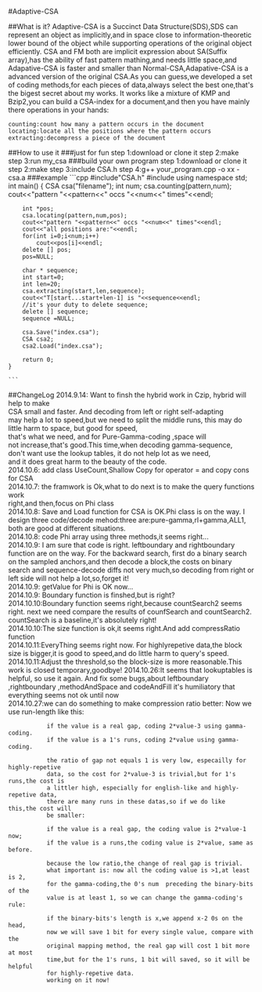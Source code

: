 #Adaptive-CSA

##What is it?
	Adaptive-CSA is a Succinct Data Structure(SDS),SDS can represent an
	object as implicitly,and in space close to information-theoretic 
	lower bound of the object while supporting operations of the 
	original object efficiently.
	CSA and FM both are implicit expression about SA(Suffix array),has 
	the ability of fast pattern mathing,and needs little space,and 
	Adapative-CSA is faster and smaller than Normal-CSA,Adapative-CSA
	is a advanced version of the original CSA.As you can guess,we 
	developed a set of coding methods,for each pieces of data,always 
	select the best one,that's the bigest secret about my works.
	It works like a mixture of KMP and Bzip2,you can build a CSA-index 
	for a document,and then you have mainly there operations in your hands:
	
	counting:count how many a pattern occurs in the document
	locating:locate all the positions where the pattern occurs
	extracting:decompress a piece of the document
##How to use it
###just for fun
	step 1:download  or clone it
	step 2:make
	step 3:run my_csa
###build your own program 
	step 1:download or clone it
	step 2:make
	step 3:include CSA.h
	step 4:g++ your_program.cpp -o xx -csa.a
###example
	```cpp
	#include"CSA.h"
	#include<iostream>
	using namespace std;
	int main()
	{
		CSA csa("filename");
		int num;
		csa.counting(pattern,num);
		cout<<"pattern "<<pattern<<" occs "<<num<<" times"<<endl;

		int *pos;
		csa.locating(pattern,num,pos);
		cout<<"pattern "<<pattern<<" occs "<<num<<" times"<<endl;
		cout<<"all positions are:"<<endl;
		for(int i=0;i<num;i++)
			cout<<pos[i]<<endl;
		delete [] pos;
		pos=NULL;

		char * sequence;
		int start=0;
		int len=20;
		csa.extracting(start,len,sequence);
		cout<<"T[start...start+len-1] is "<<sequence<<endl;
		//it's your duty to delete sequence;
		delete [] sequence;
		sequence =NULL;
		
		csa.Save("index.csa");
		CSA csa2;
		csa2.Load("index.csa");

		return 0;
	}

	```
##ChangeLog
	2014.9.14: Want to finsh the hybrid work in Czip, hybrid will help to make  
	           CSA small and faster. And decoding from left or right self-adapting  
			   may help a lot to speed,but we need to split the middle runs,
			   this may do little harm to space, but good for speed,  
			   that's what we need, and for Pure-Gamma-coding ,space will  
			   not increase,that's good.This time,when decoding gamma-sequence,  
			   don't want use the lookup tables, it do not help lot as we need,  
			   and it does great harm to the beauty of the code.  
	2014.10.6: add class UseCount,Shallow Copy for operator = and copy cons for CSA  
	2014.10.7: the framwork is Ok,what to do next is to make the query functions work  
				right,and then,focus on Phi class  
	2014.10.8: Save and Load function for CSA is OK.Phi class is on the way.
	           I design three code/decode mehod:three are:pure-gamma,rl+gamma,ALL1,
			   both are good at different situations.  
	2014.10.8: code Phi array using three methods,it seems right...  
	2014.10.9: I am sure that code is right. leftboundary and rightboundary function
	           are on the way. For the backward search, first do a binary search on 
			   the sampled anchors,and then decode a block,the costs on binary search
			   and sequence-decode diffs not very much,so decoding from right or left
			   side will not help a lot,so,forget it!  
	2014.10.9: getValue for Phi is OK now...  
	2014.10.9: Boundary function is finshed,but is right?  
	2014.10.10:Boundary function seems right,because countSearch2 seems right.
	           next we need compare the results of counfSearch and countSearch2.
			   countSearch is a baseline,it's absolutely right!  
	2014.10.10:The size function is ok,it seems right.And add compressRatio function  
	2014.10.11:EveryThing seems right now. For highlyrepetive data,the block size 
	           is bigger,it is good to speed,and do little harm to query's speed.  
	2014.10.11:Adjust the threshold,so the block-size is more reasonable.This work 
	           is closed temporary,goodbye! 
	2014.10.26:It seems that lookuptables is helpful, so use it again. And fix some
	           bugs,about leftboundary ,rightboundary ,methodAndSpace and codeAndFill
			   it's humiliatory that everything seems not ok until now  
	2014.10.27:we can do something to make compression ratio better:
	           Now we use run-length like this:
			   
			   if the value is a real gap, coding 2*value-3 using gamma-coding.
			   if the value is a 1's runs, coding 2*value using gamma-coding.
			   
			   the ratio of gap not equals 1 is very low, especailly for highly-repetive
			   data, so the cost for 2*value-3 is trivial,but for 1's runs,the cost is
			   a littler high, especially for english-like and highly-repetive data,
			   there are many runs in these datas,so if we do like this,the cost will 
			   be smaller:

			   if the value is a real gap, the coding value is 2*value-1 now;
			   if the value is a runs,the coding value is 2*value, same as before.

			   because the low ratio,the change of real gap is trivial.
			   what important is: now all the coding value is >1,at least is 2,
			   for the gamma-coding,the 0's num  preceding the binary-bits of the 
			   value is at least 1, so we can change the gamma-coding's rule:
			   
			   if the binary-bits's length is x,we append x-2 0s on the head,
			   now we will save 1 bit for every single value, compare with the 
			   original mapping method, the real gap will cost 1 bit more at most
			   time,but for the 1's runs, 1 bit will saved, so it will be helpful 
			   for highly-repetive data.
			   working on it now!


